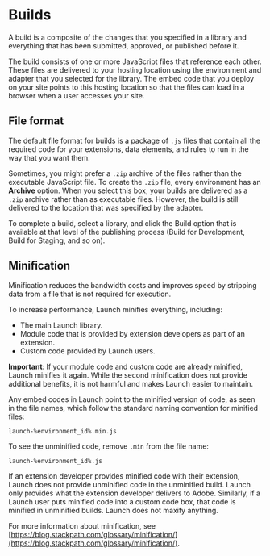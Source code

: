 # Builds

A build is a composite of the changes that you specified in a library and everything that has been submitted, approved, or published before it.

The build consists of one or more JavaScript files that reference each other. These files are delivered to your hosting location using the environment and adapter that you selected for the library. The embed code that you deploy on your site points to this hosting location so that the files can load in a browser when a user accesses your site.

## File format

The default file format for builds is a package of `.js` files that contain all the required code for your extensions, data elements, and rules to run in the way that you want them.

Sometimes, you might prefer a `.zip` archive of the files rather than the executable JavaScript file. To create the `.zip` file, every environment has an **Archive** option. When you select this box, your builds are delivered as a `.zip` archive rather than as executable files. However, the build is still delivered to the location that was specified by the adapter.

To complete a build, select a library, and click the Build option that is available at that level of the publishing process \(Build for Development, Build for Staging, and so on\).

## Minification

Minification reduces the bandwidth costs and improves speed by stripping data from a file that is not required for execution.

To increase performance, Launch minifies everything, including:

* The main Launch library.
* Module code that is provided by extension developers as part of an extension.
* Custom code provided by Launch users.

**Important**: If your module code and custom code are already minified, Launch minifies it again. While the second minification does not provide additional benefits, it is not harmful and makes Launch easier to maintain.

Any embed codes in Launch point to the minified version of code, as seen in the file names, which follow the standard naming convention for minified files:

`launch-%environment_id%.min.js`

To see the unminified code, remove `.min` from the file name:

`launch-%environment_id%.js`

If an extension developer provides minified code with their extension, Launch does not provide unminified code in the unminified build. Launch only provides what the extension developer delivers to Adobe. Similarly, if a Launch user puts minified code into a custom code box, that code is minified in unminified builds. Launch does not maxify anything.

For more information about minification, see [https://blog.stackpath.com/glossary/minification/](https://blog.stackpath.com/glossary/minification/).

